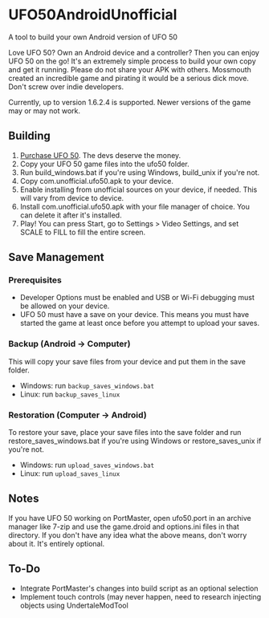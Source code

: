 # UFO50AndroidUnofficial
A tool to build your own Android version of UFO 50

Love UFO 50? Own an Android device and a controller? Then you can enjoy UFO 50 on the go!
It's an extremely simple process to build your own copy and get it running.
Please do not share your APK with others. Mossmouth created an incredible game and
pirating it would be a serious dick move. Don't screw over indie developers.

Currently, up to version 1.6.2.4 is supported. Newer versions of the game may or may not work.

## Building
1. [Purchase UFO 50](https://store.steampowered.com/app/1147860/UFO_50/). The devs deserve the money.
1. Copy your UFO 50 game files into the ufo50 folder.
2. Run build_windows.bat if you're using Windows, build_unix if you're not.
3. Copy com.unofficial.ufo50.apk to your device.
4. Enable installing from unofficial sources on your device, if needed. This will vary from device to device.
5. Install com.unofficial.ufo50.apk with your file manager of choice. You can delete it after it's installed.
6. Play! You can press Start, go to Settings > Video Settings, and set SCALE to FILL to fill the entire screen.

## Save Management
### Prerequisites
- Developer Options must be enabled and USB or Wi-Fi debugging must be allowed on your device.
- UFO 50 must have a save on your device. This means you must have started the game at least once before you attempt to upload your saves.

### Backup (Android -> Computer)
This will copy your save files from your device and put them in the save folder.
- Windows: run `backup_saves_windows.bat`
- Linux: run `backup_saves_linux`

### Restoration (Computer -> Android)
To restore your save, place your save files into the save folder and run restore_saves_windows.bat if you're using Windows or restore_saves_unix if you're not.
- Windows: run `upload_saves_windows.bat`
- Linux: run `upload_saves_linux`

## Notes
If you have UFO 50 working on PortMaster, open ufo50.port in an archive manager like 7-zip and use the game.droid and options.ini files in that directory.
If you don't have any idea what the above means, don't worry about it. It's entirely optional.

## To-Do
- Integrate PortMaster's changes into build script as an optional selection
- Implement touch controls (may never happen, need to research injecting objects using UndertaleModTool
